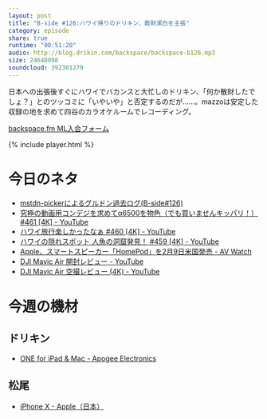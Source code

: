 ```yaml
---
layout: post
title: "B-side #126:ハワイ帰りのドリキン、散財潔白を主張"
category: episode
share: true
runtime: "00:51:20"
audio: http://blog.drikin.com/backspace/backspace-b126.mp3
size: 24648098
soundcloud: 392301279
---
```


日本への出張後すぐにハワイでバカンスと大忙しのドリキン、「何か散財したでしょ？」とのツッコミに「いやいや」と否定するのだが……。mazzoは安定した収録の地を求めて四谷のカラオケルームでレコーディング。

[backspace.fm ML入会フォーム](http://backspace.us11.list-manage.com/subscribe?u=09c933bd3997c1d16dbed156a&id=84b6529b91)

{% include player.html %}

# 今日のネタ

* [mstdn-pickerによるグルドン過去ログ(B-side#126)](https://rbtnn.github.io/mstdn-picker/?instance=mstdn.guru&since_id=99442244330423034&max_id=99442466656374574)
* [究極の動画用コンデジを求めてα6500を物色（でも買いませんキッパリ！）#461 [4K] - YouTube](https://www.youtube.com/watch?v=aLeiSA8-2bg)
* [ハワイ旅行楽しかったなぁ #460 [4K] - YouTube](https://www.youtube.com/watch?v=OPagXE6ajvs)
* [ハワイの隠れスポット 人魚の洞窟発見！ #459 [4K] - YouTube](https://www.youtube.com/watch?v=5jKNcSsYvc8)
* [Apple、スマートスピーカー「HomePod」を2月9日米国発売 - AV Watch](https://av.watch.impress.co.jp/docs/news/1102652.html)
* [DJI Mavic Air 開封レビュー - YouTube](https://www.youtube.com/watch?v=q_TK2cBFgow&t=26s)
* [DJI Mavic Air 空撮レビュー (4K) - YouTube](https://www.youtube.com/watch?v=cqTq4bQBIR8&t=211s)

# 今週の機材

## ドリキン
* [ONE for iPad & Mac - Apogee Electronics](http://amzn.to/2DJVyyj)

## 松尾
* [iPhone X - Apple（日本）](https://www.apple.com/jp/iphone-x/)
